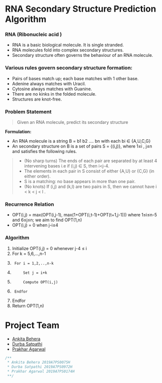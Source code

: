# RNA Secondary Structure Prediction Algorithm
### RNA (Ribonucleic acid )
* RNA is a basic biological molecule. It is single stranded.
* RNA molecules fold into complex secondary structures.
* Secondary structure often governs the behaviour of an RNA molecule.
### Various rules govern secondary structure formation:
* Pairs of bases match up; each base matches with 1 other base.
* Adenine always matches with Uracil.
* Cytosine always matches with Guanine.
* There are no kinks in the folded molecule.
* Structures are knot-free.
### Problem Statement
>  Given an RNA molecule, predict its secondary structure

<b>Formulation: </b>
* An RNA molecule is a string B = b1 b2 .... bn with each bi ∈ {A,U,C,G}
* An secondary structure on B is a set of pairs S = {(i,j)}, where 1≤i , j≤n and satisfies the following rules.
> * (No sharp turns) The ends of each pair are separated by at least 4 intervening bases i.e if (i,j) ∈ S, then i<j-4.
> * The elements in each pair in S consist of either {A,U} or {C,G} (in either order).
> * S is a matching: no base appears in more than one pair.
> * (No knots) If (i,j) and (k,l) are two pairs in S, then we cannot have i < k < j < l .

### Recurrence Relation
* OPT(i,j) = max(OPT(i,j-1), max(1+OPT(i,t-1)+OPT(t+1,j-1))) where 1≤i≤n-5 and 6≤j≤n; we aim to find OPT(1,n)
* OPT(i,j) = 0 when j-i≤4

### Algorithm
1. Initialize OPT(i,j) = 0 whenever j-4 ≤ i
2. For k = 5,6,...,n-1
3.      For i = 1,2,..,n-k
4.          Set j = i+k
5.          Compute OPT(i,j)
6.      Endfor
7. Endfor
8. Return OPT(1,n)

# Project Team

- [Ankita Behera](https://github.com/rxndom266/)
- [Durba Satpathi](https://github.com/durba-s)
- [Prakhar Agarwal](https://github.com/PrAkHaR-BitsPilani)

```cpp
/**
 * Ankita Behera 2019A7PS0075H
 * Durba Satpathi 2019A7PS0972H
 * Prakhar Agarwal 2019A7PS0174H
 **/
```

